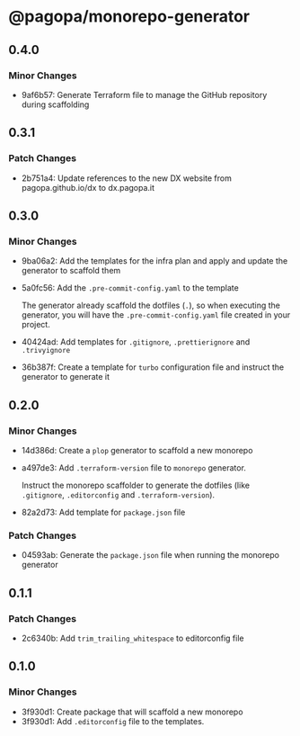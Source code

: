 # @pagopa/monorepo-generator

## 0.4.0

### Minor Changes

- 9af6b57: Generate Terraform file to manage the GitHub repository during scaffolding

## 0.3.1

### Patch Changes

- 2b751a4: Update references to the new DX website from pagopa.github.io/dx to dx.pagopa.it

## 0.3.0

### Minor Changes

- 9ba06a2: Add the templates for the infra plan and apply and update the generator to scaffold them
- 5a0fc56: Add the `.pre-commit-config.yaml` to the template

  The generator already scaffold the dotfiles (`.`), so when executing the generator, you will have the `.pre-commit-config.yaml` file created in your project.

- 40424ad: Add templates for `.gitignore`, `.prettierignore` and `.trivyignore`
- 36b387f: Create a template for `turbo` configuration file and instruct the generator to generate it

## 0.2.0

### Minor Changes

- 14d386d: Create a `plop` generator to scaffold a new monorepo
- a497de3: Add `.terraform-version` file to `monorepo` generator.

  Instruct the monorepo scaffolder to generate the dotfiles (like `.gitignore`, `.editorconfig` and `.terraform-version`).

- 82a2d73: Add template for `package.json` file

### Patch Changes

- 04593ab: Generate the `package.json` file when running the monorepo generator

## 0.1.1

### Patch Changes

- 2c6340b: Add `trim_trailing_whitespace` to editorconfig file

## 0.1.0

### Minor Changes

- 3f930d1: Create package that will scaffold a new monorepo
- 3f930d1: Add `.editorconfig` file to the templates.
